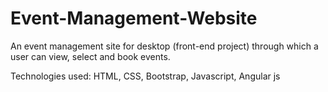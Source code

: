 # Event-Management-Website
An event management site for desktop (front-end project) through which a user can view, select and book events.

Technologies used: HTML, CSS, Bootstrap, Javascript, Angular js
